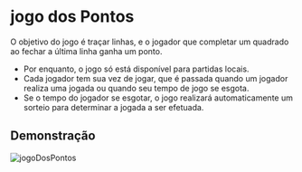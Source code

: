
# jogo dos Pontos

O objetivo do jogo é traçar linhas, e o jogador que completar um quadrado ao fechar a última linha ganha um ponto.

* Por enquanto, o jogo só está disponível para partidas locais.
* Cada jogador tem sua vez de jogar, que é passada quando um jogador realiza uma jogada ou quando seu tempo de jogo se esgota.
* Se o tempo do jogador se esgotar, o jogo realizará automaticamente um sorteio para determinar a jogada a ser efetuada.


## Demonstração

![jogoDosPontos](https://github.com/Rafael-Duarte-Silva/jogoDosPontos/assets/38193394/2dceb11d-74b4-475a-952e-a552e8e67ecb)
